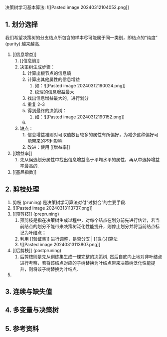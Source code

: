 决策树学习基本算法:
![[Pasted image 20240312104052.png]]

## 1. 划分选择
我们希望决策树的分支结点所包含的样本尽可能属于同一类别，即结点的“纯度” (purity) 越来越高.
1. [[信息增益]]
	1. [[信息熵]]
	2. 决策树生成步骤：
		1. 计算出根节点的信息熵
		2. 计算出其他属性的信息增益
			1. 如：![[Pasted image 20240312190024.png]]
			2. 纹理的信息增益最大
		3. 找出信息增益最大的，进行划分
		4. 重复 2-3
		5. 得到最终的决策树：
			1. 如：![[Pasted image 20240312190152.png]]
		6. 
	3. 缺点：
		1. 信息增益准则对可取值数目较多的属性有所偏好，为减少这种偏好可能带来的不利影响
		2. 改进：使用 [[增益率]]
2. [[增益率]]
	1. 先从候选划分属性中找出信息增益高于平均水平的属性，再从中选择增益率最高的.
3. [[基尼指数]]
## 2. 剪枝处理
1.  剪枝 (pruning) 是决策树学习算法对付“过拟合”的主要手段. 
2. ![[Pasted image 20240313113737.png]]
3. [[预剪枝]] (prepruning) 
	1. 预剪枝是指在决策树生成过程中，对每个结点在划分前先进行估计，若当前结点的划分不能带来决策树泛化性能提升，则停止划分并将当前结点标记为叶结点；
	2. 利用 [[验证集]] 进行调整，是否分支 | [[贪心]]算法
	3. ![[Pasted image 20240313113807.png]]
4. [[后剪枝]] (postpruning)
	1. 后剪枝则是先从训练集生成一棵完整的决策树, 然后自底向上地对非叶结点进行考察，若将该结点对应的子树替换为叶结点带来决策树泛化性能提升，则将该子树替换为叶结点.
5. 
## 3. 连续与缺失值
## 4. 多变量与决策树
## 5. 参考资料

